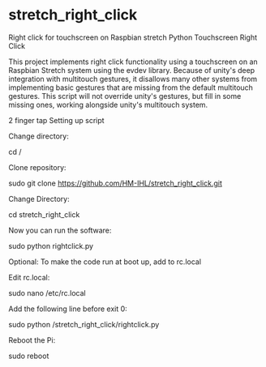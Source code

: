 # stretch_right_click
Right click for touchscreen on Raspbian stretch
Python Touchscreen Right Click

This project implements right click functionality using a touchscreen on an Raspbian Stretch system using the evdev library. Because of unity's deep integration with multitouch gestures, it disallows many other systems from implementing basic gestures that are missing from the default multitouch gestures. This script will not override unity's gestures, but fill in some missing ones, working alongside unity's multitouch system.

2 finger tap Setting up script

Change directory:

cd /

Clone repository:

sudo git clone https://github.com/HM-IHL/stretch_right_click.git

Change Directory:

cd stretch_right_click

Now you can run the software:

sudo python rightclick.py

Optional: To make the code run at boot up, add to rc.local

Edit rc.local:

sudo nano /etc/rc.local

Add the following line before exit 0:

sudo python /stretch_right_click/rightclick.py

Reboot the Pi:

sudo reboot
